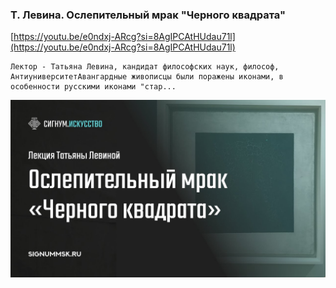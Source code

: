 
### Т. Левина. Ослепительный мрак "Черного квадрата"



[https://youtu.be/e0ndxj-ARcg?si=8AgIPCAtHUdau71l](https://youtu.be/e0ndxj-ARcg?si=8AgIPCAtHUdau71l)

```
Лектор - Татьяна Левина, кандидат философских наук, философ, АнтиуниверситетАвангардные живописцы были поражены иконами, в особенности русскими иконами "стар...
```



![1695248801_t-levina-oslepitelnyi-mrak-chern_e0ndxj-ARcg.jpg](1695248801_t-levina-oslepitelnyi-mrak-chern_e0ndxj-ARcg.jpg)
